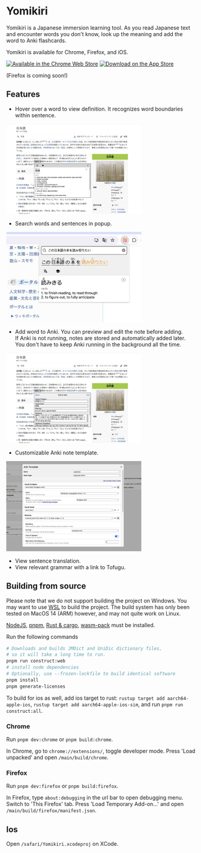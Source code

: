 # Yomikiri

Yomikiri is a Japanese immersion learning tool. As you read Japanese text and encounter words you don't know, look up the meaning and add the word to Anki flashcards.

Yomikiri is available for Chrome, Firefox, and iOS.

<div>
<a href="https://chromewebstore.google.com/detail/iecicegmfmljmefcaknlkaaniemghefc"><img alt="Available in the Chrome Web Store" src="https://i.imgur.com/Mw6ip7o.png" height="48"/></img></a>  
<a href="https://apps.apple.com/us/app/yomikiri/id6479743831"><img alt="Download on the App Store" src="https://i.imgur.com/nRP4dWp.png" height="48"></img></a>
</div>

(Firefox is coming soon!)

## Features

- Hover over a word to view definition. It recognizes word boundaries within sentence.
<img src="./extra/resources/screenshots/desktop-tooltip.jpg?raw=true" height="240"/>

- Search words and sentences in popup.
<img src="./extra/resources/screenshots/desktop-popup.jpg?raw=true" height="240"/>

- Add word to Anki. You can preview and edit the note before adding.\
If Anki is not running, notes are stored and automatically added later. You don't have to keep Anki running in the background all the time.
<img src="./extra/resources/screenshots/desktop-tooltip-anki.jpg?raw=true" height="240"/>

- Customizable Anki note template.
<img src="./extra/resources/screenshots/desktop-anki-configuration.jpg?raw=true" height="240"/>

- View sentence translation.
- View relevant grammar with a link to Tofugu.

## Building from source

Please note that we do not support building the project on Windows. You may want to use [WSL](https://learn.microsoft.com/en-us/windows/wsl/install) to build the project. The build system has only been tested on MacOS 14 (ARM) however, and may not quite work on Linux.

[NodeJS](https://nodejs.org/en/download), [pnpm](https://pnpm.io/installation), [Rust & cargo](https://www.rust-lang.org/tools/install), [wasm-pack](https://rustwasm.github.io/wasm-pack/installer/) must be installed.

Run the following commands

```sh
# Downloads and builds JMDict and UniDic dictionary files,
# so it will take a long time to run.
pnpm run construct:web
# install node dependencies
# Optionally, use --frozen-lockfile to build identical software
pnpm install
pnpm generate-licenses
```

To build for ios as well, add ios target to rust:
`rustup target add aarch64-apple-ios`, `rustup target add aarch64-apple-ios-sim`,
and run `pnpm run construct:all`.

### Chrome

Run `pnpm dev:chrome` or `pnpm build:chrome`.

In Chrome, go to `chrome://extensions/`, toggle developer mode. Press 'Load unpacked' and open `/main/build/chrome`.

### Firefox

Run `pnpm dev:firefox` or `pnpm build:firefox`.

In Firefox, type `about:debugging` in the url bar to open debugging menu. Switch to 'This Firefox' tab.
Press 'Load Temporary Add-on...' and open `/main/build/firefox/manifest.json`.

## Ios

Open `/safari/Yomikiri.xcodeproj` on XCode.
